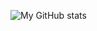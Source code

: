 ![My GitHub stats](https://github-readme-stats.vercel.app/api?username=P2GONE&show_icons=true&theme=tokyonight)
